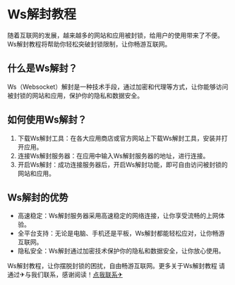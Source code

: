 # Ws解封教程

随着互联网的发展，越来越多的网站和应用被封锁，给用户的使用带来了不便。Ws解封教程将帮助你轻松突破封锁限制，让你畅游互联网。

## 什么是Ws解封？

Ws（Websocket）解封是一种技术手段，通过加密和代理等方式，让你能够访问被封锁的网站和应用，保护你的隐私和数据安全。

## 如何使用Ws解封？

1. 下载Ws解封工具：在各大应用商店或官方网站上下载Ws解封工具，安装并打开应用。
2. 连接Ws解封服务器：在应用中输入Ws解封服务器的地址，进行连接。
3. 开启Ws解封：成功连接服务器后，开启Ws解封功能，即可自由访问被封锁的网站和应用。

## Ws解封的优势

- 高速稳定：Ws解封服务器采用高速稳定的网络连接，让你享受流畅的上网体验。
- 全平台支持：无论是电脑、手机还是平板，Ws解封都能轻松应对，让你畅游互联网。
- 隐私安全：Ws解封通过加密技术保护你的隐私和数据安全，让你放心使用。

Ws解封教程，让你摆脱封锁的困扰，自由畅游互联网。更多关于Ws解封教程 请通过✈与我们联系，感谢阅读！[点我联系✈](https://www.k02.cc)